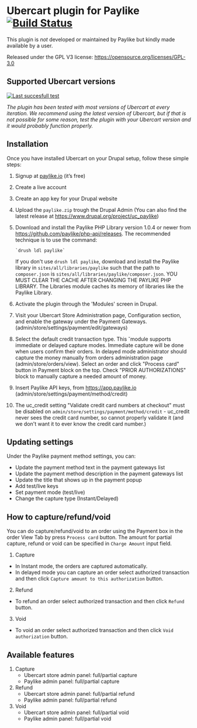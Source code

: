 # Ubercart plugin for Paylike [![Build Status](https://travis-ci.org/paylike/plugin-ubercart-7.x.svg?branch=master)](https://travis-ci.org/paylike/plugin-ubercart-7.x)

This plugin is *not* developed or maintained by Paylike but kindly made
available by a user.

Released under the GPL V3 license: https://opensource.org/licenses/GPL-3.0

## Supported Ubercart versions

[![Last succesfull test](https://log.derikon.ro/api/v1/log/read?tag=ubercart7&view=svg&label=Ubercart&key=ecommerce&background=e09e03)](https://log.derikon.ro/api/v1/log/read?tag=ubercart7&view=html)

*The plugin has been tested with most versions of Ubercart at every iteration. We recommend using the latest version of Ubercart, but if that is not possible for some reason, test the plugin with your Ubercart version and it would probably function properly.*

## Installation

Once you have installed Ubercart on your Drupal setup, follow these simple steps:
1. Signup at [paylike.io](https://paylike.io) (it’s free)
1. Create a live account
1. Create an app key for your Drupal website
1. Upload the ```paylike.zip``` trough the Drupal Admin (You can also find the latest release at https://www.drupal.org/project/uc_paylike)
1. Download and install the Paylike PHP Library version 1.0.4 or newer
       from https://github.com/paylike/php-api/releases. The recommended technique is
       to use the command:

       `drush ldl paylike`
    If you don't use `drush ldl paylike`, download and install the Paylike library in
       `sites/all/libraries/paylike` such that the path to `composer.json`
       is `sites/all/libraries/paylike/composer.json`. YOU MUST CLEAR THE CACHE AFTER
       CHANGING THE PAYLIKE PHP LIBRARY. The Libraries module caches its memory of
       libraries like the Paylike Library.
1. Activate the plugin through the 'Modules' screen in Drupal.
1.  Visit your Ubercart Store Administration page, Configuration
       section, and enable the gateway under the Payment Gateways.
       (admin/store/settings/payment/edit/gateways)
1. Select the default credit transaction type. This ˘module supports immediate
       or delayed capture modes. Immediate capture will be done when users confirm
       their orders. In delayed mode administrator should capture the money manually from
       orders administration page (admin/store/orders/view). Select an order and click
       "Process card" button in Payment block on the top. Check "PRIOR AUTHORIZATIONS"
       block to manually capture a needed amount of money.
1. Insert Paylike API keys, from https://app.paylike.io
       (admin/store/settings/payment/method/credit)
1. The uc_credit setting "Validate credit card numbers at checkout" must be
    disabled on `admin/store/settings/payment/method/credit` - uc_credit never sees
    the credit card number, so cannot properly validate it (and we don't want it to
    ever know the credit card number.)

## Updating settings

Under the Paylike payment method settings, you can:
 * Update the payment method text in the payment gateways list
 * Update the payment method description in the payment gateways list
 * Update the title that shows up in the payment popup
 * Add test/live keys
 * Set payment mode (test/live)
 * Change the capture type (Instant/Delayed)

 ## How to capture/refund/void

You can do capture/refund/void to an order using the Payment box in the order View Tab by press `Process card` button.
The amount for partial capture, refund or void can be specified in `Charge Amount` input field.

 1. Capture
 * In Instant mode, the orders are captured automatically.
 * In delayed mode you can capture an order select authorized transaction and then click `Capture amount to this authorization` button.
 2. Refund
   * To refund an order select authorized transaction and then click `Refund` button.
 3. Void
   * To void an order select authorized transaction and then click `Void authorization` button.

## Available features

1. Capture
   * Ubercart store admin panel: full/partial capture
   * Paylike admin panel: full/partial capture
2. Refund
   * Ubercart store admin panel: full/partial refund
   * Paylike admin panel: full/partial refund
3. Void
   * Ubercart store admin panel: full/partial void
   * Paylike admin panel: full/partial void